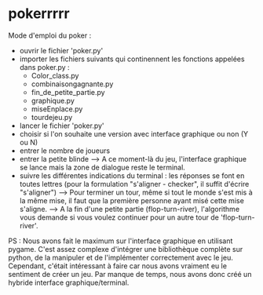 # pokerrrrr

Mode d'emploi du poker :

- ouvrir le fichier 'poker.py'
- importer les fichiers suivants qui continennent les fonctions appelées dans poker.py :
  - Color_class.py
  - combinaisongagnante.py
  - fin_de_petite_partie.py
  - graphique.py
  - miseEnplace.py
  - tourdejeu.py
- lancer le fichier 'poker.py'
- choisir si l'on souhaite une version avec interface graphique ou non (Y ou N)
- entrer le nombre de joueurs
- entrer la petite blinde
--> A ce moment-là du jeu, l'interface graphique se lance mais la zone de dialogue reste le terminal.
- suivre les différentes indications du terminal : les réponses se font en toutes lettres (pour la formulation "s'aligner - checker", il suffit d'écrire "s'aligner")
--> Pour terminer un tour, même si tout le monde s'est mis à la même mise, il faut que la première personne ayant misé cette mise s'aligne.
--> A la fin d'une petite partie (flop-turn-river), l'algorithme vous demande si vous voulez continuer pour un autre tour de 'flop-turn-river'.

PS : Nous avons fait le maximum sur l'interface graphique en utilisant pygame. C'est assez complexe d'intégrer une bibliothèque complète sur python, de la manipuler et de l'implémenter correctement avec le jeu. Cependant, c'était intéressant à faire car nous avons vraiment eu le sentiment de créer un jeu. Par manque de temps, nous avons donc créé un hybride interface graphique/terminal.
